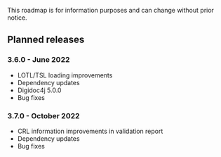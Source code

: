 <!--# Roadmap:-->

This roadmap is for information purposes and can change without prior notice.

## Planned releases
### 3.6.0 - June 2022
- LOTL/TSL loading improvements
- Dependency updates
- Digidoc4j 5.0.0
- Bug fixes

### 3.7.0 - October 2022
- CRL information improvements in validation report
- Dependency updates
- Bug fixes